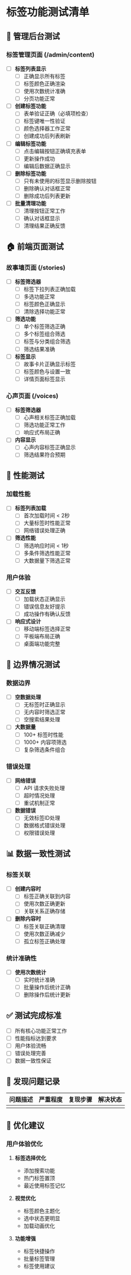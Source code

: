 # 标签功能测试清单

## 🎯 管理后台测试

### 标签管理页面 (/admin/content)
- [ ] **标签列表显示**
  - [ ] 正确显示所有标签
  - [ ] 标签颜色正确渲染
  - [ ] 使用次数统计准确
  - [ ] 分页功能正常

- [ ] **创建标签功能**
  - [ ] 表单验证正确（必填项检查）
  - [ ] 标签键唯一性验证
  - [ ] 颜色选择器工作正常
  - [ ] 创建成功后列表刷新

- [ ] **编辑标签功能**
  - [ ] 点击编辑按钮正确填充表单
  - [ ] 更新操作成功
  - [ ] 编辑后数据正确显示

- [ ] **删除标签功能**
  - [ ] 只有未使用的标签显示删除按钮
  - [ ] 删除确认对话框正常
  - [ ] 删除成功后列表更新

- [ ] **批量清理功能**
  - [ ] 清理按钮正常工作
  - [ ] 确认对话框显示
  - [ ] 清理结果正确反馈

## 🏠 前端页面测试

### 故事墙页面 (/stories)
- [ ] **标签筛选器**
  - [ ] 标签下拉列表正确加载
  - [ ] 多选功能正常
  - [ ] 标签颜色正确显示
  - [ ] 清除选择功能正常

- [ ] **筛选功能**
  - [ ] 单个标签筛选正确
  - [ ] 多个标签组合筛选
  - [ ] 标签与分类组合筛选
  - [ ] 筛选结果准确

- [ ] **标签显示**
  - [ ] 故事卡片正确显示标签
  - [ ] 标签颜色与设置一致
  - [ ] 详情页面标签显示

### 心声页面 (/voices)
- [ ] **标签筛选器**
  - [ ] 心声相关标签正确加载
  - [ ] 筛选功能正常工作
  - [ ] 响应式布局正确

- [ ] **内容显示**
  - [ ] 心声内容标签正确显示
  - [ ] 筛选结果符合预期

## 🔧 性能测试

### 加载性能
- [ ] **标签列表加载**
  - [ ] 首次加载时间 < 2秒
  - [ ] 大量标签时性能正常
  - [ ] 网络错误处理正确

- [ ] **筛选性能**
  - [ ] 筛选响应时间 < 1秒
  - [ ] 多条件筛选性能正常
  - [ ] 大数据量下筛选正常

### 用户体验
- [ ] **交互反馈**
  - [ ] 加载状态正确显示
  - [ ] 错误信息友好提示
  - [ ] 成功操作有确认反馈

- [ ] **响应式设计**
  - [ ] 移动端标签选择正常
  - [ ] 平板端布局正确
  - [ ] 桌面端功能完整

## 🐛 边界情况测试

### 数据边界
- [ ] **空数据处理**
  - [ ] 无标签时正确显示
  - [ ] 无内容时筛选正常
  - [ ] 空搜索结果处理

- [ ] **大数据量**
  - [ ] 100+ 标签时性能
  - [ ] 1000+ 内容项筛选
  - [ ] 复杂筛选条件组合

### 错误处理
- [ ] **网络错误**
  - [ ] API 请求失败处理
  - [ ] 超时情况处理
  - [ ] 重试机制正常

- [ ] **数据错误**
  - [ ] 无效标签ID处理
  - [ ] 数据格式错误处理
  - [ ] 权限错误处理

## 📊 数据一致性测试

### 标签关联
- [ ] **创建内容时**
  - [ ] 标签正确关联到内容
  - [ ] 使用次数正确更新
  - [ ] 关联关系正确存储

- [ ] **删除内容时**
  - [ ] 标签关联正确清理
  - [ ] 使用次数正确减少
  - [ ] 孤立标签正确处理

### 统计准确性
- [ ] **使用次数统计**
  - [ ] 实时统计准确
  - [ ] 批量操作后统计正确
  - [ ] 删除操作后统计更新

## ✅ 测试完成标准

- [ ] 所有核心功能正常工作
- [ ] 性能指标达到要求
- [ ] 用户体验流畅
- [ ] 错误处理完善
- [ ] 数据一致性保证

## 🚨 发现问题记录

| 问题描述 | 严重程度 | 复现步骤 | 解决状态 |
|---------|---------|---------|---------|
|         |         |         |         |

## 📝 优化建议

### 用户体验优化
1. **标签选择优化**
   - 添加搜索功能
   - 热门标签置顶
   - 最近使用标签记忆

2. **视觉优化**
   - 标签颜色主题化
   - 选中状态更明显
   - 加载动画优化

3. **功能增强**
   - 标签快捷操作
   - 批量标签管理
   - 标签使用建议
